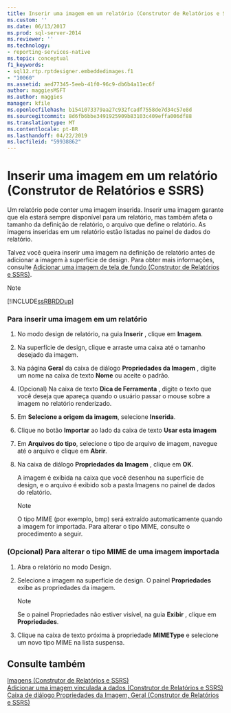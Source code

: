 ```yaml
---
title: Inserir uma imagem em um relatório (Construtor de Relatórios e SSRS) | Microsoft Docs
ms.custom: ''
ms.date: 06/13/2017
ms.prod: sql-server-2014
ms.reviewer: ''
ms.technology:
- reporting-services-native
ms.topic: conceptual
f1_keywords:
- sql12.rtp.rptdesigner.embeddedimages.f1
- "10060"
ms.assetid: aed77345-5eeb-41f0-96c9-db6b4a11ec6f
author: maggiesMSFT
ms.author: maggies
manager: kfile
ms.openlocfilehash: b1541073379aa27c932fcadf7558de7d34c57e8d
ms.sourcegitcommit: 8d6fb6bbe3491925909b83103c409effa006df88
ms.translationtype: MT
ms.contentlocale: pt-BR
ms.lasthandoff: 04/22/2019
ms.locfileid: "59938862"
---
```

# <a name="embed-an-image-in-a-report-report-builder-and-ssrs"></a>Inserir uma imagem em um relatório (Construtor de Relatórios e SSRS)
  Um relatório pode conter uma imagem inserida. Inserir uma imagem garante que ela estará sempre disponível para um relatório, mas também afeta o tamanho da definição de relatório, o arquivo que define o relatório. As imagens inseridas em um relatório estão listadas no painel de dados do relatório.  
  
 Talvez você queira inserir uma imagem na definição de relatório antes de adicionar a imagem à superfície de design. Para obter mais informações, consulte [Adicionar uma imagem de tela de fundo &#40;Construtor de Relatórios e SSRS&#41;](add-a-background-image-report-builder-and-ssrs.md).  
  
> [!NOTE]  
>  [!INCLUDE[ssRBRDDup](../../includes/ssrbrddup-md.md)]  
  
### <a name="to-embed-an-image-in-a-report"></a>Para inserir uma imagem em um relatório  
  
1.  No modo design de relatório, na guia **Inserir** , clique em **Imagem**.  
  
2.  Na superfície de design, clique e arraste uma caixa até o tamanho desejado da imagem.  
  
3.  Na página **Geral** da caixa de diálogo **Propriedades da Imagem** , digite um nome na caixa de texto **Nome** ou aceite o padrão.  
  
4.  (Opcional) Na caixa de texto **Dica de Ferramenta** , digite o texto que você deseja que apareça quando o usuário passar o mouse sobre a imagem no relatório renderizado.  
  
5.  Em **Selecione a origem da imagem**, selecione **Inserida**.  
  
6.  Clique no botão **Importar** ao lado da caixa de texto **Usar esta imagem**  
  
7.  Em **Arquivos do tipo**, selecione o tipo de arquivo de imagem, navegue até o arquivo e clique em **Abrir**.  
  
8.  Na caixa de diálogo **Propriedades da Imagem** , clique em **OK**.  
  
     A imagem é exibida na caixa que você desenhou na superfície de design, e o arquivo é exibido sob a pasta Imagens no painel de dados do relatório.  
  
    > [!NOTE]  
    >  O tipo MIME (por exemplo, bmp) será extraído automaticamente quando a imagem for importada. Para alterar o tipo MIME, consulte o procedimento a seguir.  
  
### <a name="optional-to-change-the-mime-type-of-an-imported-image"></a>(Opcional) Para alterar o tipo MIME de uma imagem importada  
  
1.  Abra o relatório no modo Design.  
  
2.  Selecione a imagem na superfície de design. O painel **Propriedades** exibe as propriedades da imagem.  
  
    > [!NOTE]  
    >  Se o painel Propriedades não estiver visível, na guia **Exibir** , clique em **Propriedades**.  
  
3.  Clique na caixa de texto próxima à propriedade **MIMEType** e selecione um novo tipo MIME na lista suspensa.  
  
## <a name="see-also"></a>Consulte também  
 [Imagens &#40;Construtor de Relatórios e SSRS&#41;](images-report-builder-and-ssrs.md)   
 [Adicionar uma imagem vinculada a dados &#40;Construtor de Relatórios e SSRS&#41;](add-a-data-bound-image-report-builder-and-ssrs.md)   
 [Caixa de diálogo Propriedades da Imagem, Geral &#40;Construtor de Relatórios e SSRS&#41;](../image-properties-dialog-box-general-report-builder-and-ssrs.md)  
  
  
